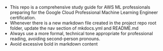 - This repo is a comprehensive study guide for AWS ML professionals preparing for the Google Cloud Professional Machine Learning Engineer certification.
- Whenever there is a new markdown file created in the project repo root folder, update the nav section of mkdocs.yml and README.md
- Always use a more formal, technical tone appropriate for professional reading, avoiding second-person pronouns.
- Avoid excessive bold in markdown content